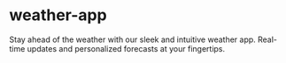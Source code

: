 # weather-app
Stay ahead of the weather with our sleek and intuitive weather app. Real-time updates and personalized forecasts at your fingertips.
